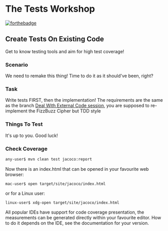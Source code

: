 # The Tests Workshop

[![forthebadge](https://forthebadge.com/images/badges/gluten-free.svg)](https://forthebadge.com)

## Create Tests On Existing Code

Get to know testing tools and aim for high test coverage!

### Scenario

We need to remake this thing! Time to do it as it should've been, right?

### Task

Write tests FIRST, then the implementation!
The requirements are the same as the branch [Deal With External Code session](https://github.com/svenakela/testingWorkshop/tree/deal-with-external-code), you 
are supposed to re-implement the FizzBuzz Cipher but TDD style


### Things To Test

It's up to you. Good luck!


### Check Coverage

```bash
any-user$ mvn clean test jacoco:report
```

Now there is an index.html that can be opened in your favourite web browser:

```
mac-user$ open target/site/jacoco/index.html
```

or for a Linux user:

```
linux-user$ xdg-open target/site/jacoco/index.html
```

All popular IDEs have support for code coverage presentation, the measurements can be generated directly within your favourite editor. How to do it depends on the IDE, see the documentation for your version.
